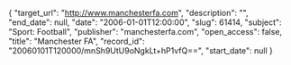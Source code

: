 {
  "target_url": "http://www.manchesterfa.com", 
  "description": "", 
  "end_date": null, 
  "date": "2006-01-01T12:00:00", 
  "slug": 61414, 
  "subject": "Sport: Football", 
  "publisher": "manchesterfa.com", 
  "open_access": false, 
  "title": "Manchester FA", 
  "record_id": "20060101T120000/mnSh9UtU9oNgkLt+hP1vfQ==", 
  "start_date": null
}

